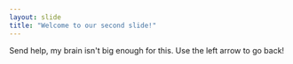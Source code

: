 ```yaml
---
layout: slide
title: "Welcome to our second slide!"
---
```

Send help, my brain isn't big enough for this.
Use the left arrow to go back!
